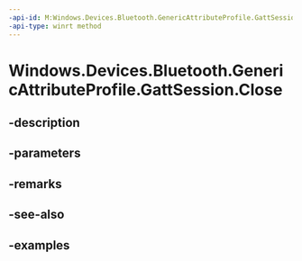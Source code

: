 ```yaml
---
-api-id: M:Windows.Devices.Bluetooth.GenericAttributeProfile.GattSession.Close
-api-type: winrt method
---
```


<!-- Method syntax.
public void GattSession.Close()
-->

# Windows.Devices.Bluetooth.GenericAttributeProfile.GattSession.Close

## -description

## -parameters

## -remarks

## -see-also

## -examples

